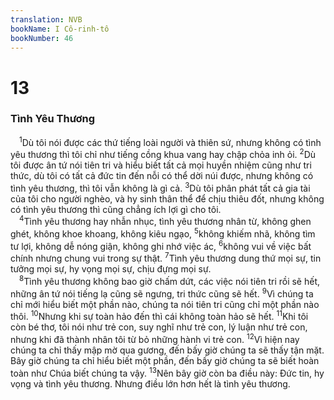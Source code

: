 ```yaml
---
translation: NVB
bookName: I Cô-rinh-tô 
bookNumber: 46
---
```


<div class="title"><h1>13</h1><h3>Tình Yêu Thương </h3></div>
<span class="verse 1co_13_1"> <sup>1</sup>Dù tôi nói được các thứ tiếng loài người và thiên sứ, nhưng không có tình yêu thương thì tôi chỉ như tiếng cồng khua vang hay chập chỏa inh ỏi. </span>
<span class="verse 1co_13_2"><sup>2</sup>Dù tôi được ân tứ nói tiên tri và hiểu biết tất cả mọi huyền nhiệm cũng như tri thức, dù tôi có tất cả đức tin đến nỗi có thể dời núi được, nhưng không có tình yêu thương, thì tôi vẫn không là gì cả. </span>
<span class="verse 1co_13_3"><sup>3</sup>Dù tôi phân phát tất cả gia tài của tôi cho người nghèo, và hy sinh thân thể để chịu thiêu đốt, nhưng không có tình yêu thương thì cũng chẳng ích lợi gì cho tôi. <br/></span>
<span class="verse 1co_13_4"> <sup>4</sup>Tình yêu thương hay nhẫn nhục, tình yêu thương nhân từ, không ghen ghét, không khoe khoang, không kiêu ngạo, </span>
<span class="verse 1co_13_5"><sup>5</sup>không khiếm nhã, không tìm tư lợi, không dễ nóng giận, không ghi nhớ việc ác, </span>
<span class="verse 1co_13_6"><sup>6</sup>không vui về việc bất chính nhưng chung vui trong sự thật. </span>
<span class="verse 1co_13_7"><sup>7</sup>Tình yêu thương dung thứ mọi sự, tin tưởng mọi sự, hy vọng mọi sự, chịu đựng mọi sự. <br/></span>
<span class="verse 1co_13_8"> <sup>8</sup>Tình yêu thương không bao giờ chấm dứt, các việc nói tiên tri rồi sẽ hết, những ân tứ nói tiếng lạ cũng sẽ ngưng, tri thức cũng sẽ hết. </span>
<span class="verse 1co_13_9"><sup>9</sup>Vì chúng ta chỉ mới hiểu biết một phần nào, chúng ta nói tiên tri cũng chỉ một phần nào thôi. </span>
<span class="verse 1co_13_10"><sup>10</sup>Nhưng khi sự toàn hảo đến thì cái không toàn hảo sẽ hết. </span>
<span class="verse 1co_13_11"><sup>11</sup>Khi tôi còn bé thơ, tôi nói như trẻ con, suy nghĩ như trẻ con, lý luận như trẻ con, nhưng khi đã thành nhân tôi từ bỏ những hành vi trẻ con. </span>
<span class="verse 1co_13_12"><sup>12</sup>Vì hiện nay chúng ta chỉ thấy mập mờ qua gương, đến bấy giờ chúng ta sẽ thấy tận mặt. Bây giờ chúng ta chỉ hiểu biết một phần, đến bấy giờ chúng ta sẽ biết hoàn toàn như Chúa biết chúng ta vậy. </span>
<span class="verse 1co_13_13"><sup>13</sup>Nên bây giờ còn ba điều này: Đức tin, hy vọng và tình yêu thương. Nhưng điều lớn hơn hết là tình yêu thương. <br/></span>
